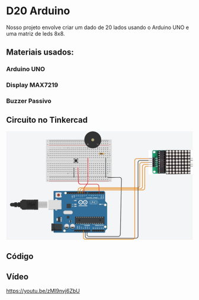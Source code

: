 # D20 Arduino
Nosso projeto envolve criar um dado de 20 lados usando o Arduino UNO e uma matriz de leds 8x8.


## Materiais usados:

### Arduino UNO

### Display MAX7219

### Buzzer Passivo

## Circuito no Tinkercad
![Imagem do circuito no Tinkercad](imagens/d20_circuito.jpg)

## Código

## Vídeo
https://youtu.be/zMl9nvj6ZbU
